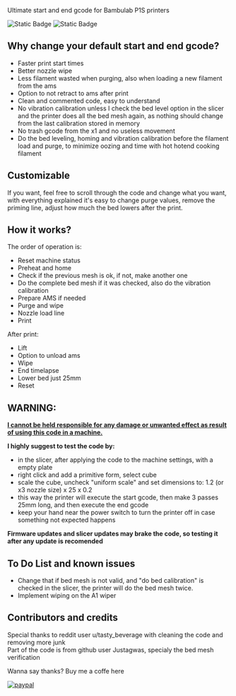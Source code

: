 Ultimate start and end gcode for Bambulab P1S printers

<img alt="Static Badge" src="https://img.shields.io/badge/Download-Latest-green?style=plastic&logo=github&link=https%3A%2F%2Fgithub.com%2FCaosMaker96%2FBambulab-P1S-Ultimate-Start-and-End-gCode%2Freleases%2Flatest">
<img alt="Static Badge" src="https://img.shields.io/badge/Reddit-post-orange?style=plastic&logo=reddit&link=https%3A%2F%2Fwww.reddit.com%2Fr%2FBambuLab%2Fcomments%2F1mnecrl%2Fultimate_p1s_custom_start_and_end_gcode%2F%3Futm_source%3Dshare%26utm_medium%3Dweb3x%26utm_name%3Dweb3xcss%26utm_term%3D1%26utm_content%3Dshare_button">


## Why change your default start and end gcode?

 - Faster print start times<br>
 - Better nozzle wipe<br>
 - Less filament wasted when purging, also when loading a new filament from the ams<br>
 - Option to not retract to ams after print<br>
 - Clean and commented code, easy to understand<br>
 - No vibration calibration unless I check the bed level option in the slicer and the printer does all the bed mesh again, as nothing should change from the last calibration stored in memory<br>
 - No trash gcode from the x1 and no useless movement<br>
 - Do the bed leveling, homing and vibration calibration before the filament load and purge, to minimize oozing and time with hot hotend cooking filament<br>


 ## Customizable
 If you want, feel free to scroll through the code and change what you want, with everything explained it's easy to change purge values, remove the priming line, adjust how much the bed lowers after the print.

## How it works?
The order of operation is:<br>
 - Reset machine status
 - Preheat and home
 - Check if the previous mesh is ok, if not, make another one
 - Do the complete bed mesh if it was checked, also do the vibration calibration
 - Prepare AMS if needed
 - Purge and wipe
 - Nozzle load line
 - Print

After print:
 - Lift
 - Option to unload ams
 - Wipe
 - End timelapse
 - Lower bed just 25mm
 - Reset

## WARNING:
<u><b>I cannot be held responsible for any damage or unwanted effect as result of using this code in a machine.</b></u>

<b>I highly suggest to test the code by:</b>
 - in the slicer, after applying the code to the machine settings, with a empty plate
 - right click and add a primitive form, select cube
 - scale the cube, uncheck "uniform scale" and set dimensions to: 1.2 (or x3 nozzle size) x 25 x 0.2
 - this way the printer will execute the start gcode, then make 3 passes 25mm long, and then execute the end gcode
 - keep your hand near the power switch to turn the printer off in case something not expected happens

<b>Firmware updates and slicer updates may brake the code, so testing it after any update is recomended</b>

## To Do List and known issues
 - Change that if bed mesh is not valid, and "do bed calibration" is checked in the slicer, the printer will do the bed mesh twice.
 - Implement wiping on the A1 wiper

## Contributors and credits
Special thanks to reddit user u/tasty_beverage with cleaning the code and removing more junk<br>
Part of the code is from github user Justagwas, specialy the bed mesh verification<br>

Wanna say thanks? Buy me a coffe here<br>


<a href="https://www.paypal.com/donate/?hosted_button_id=3CAVKXE62BZBN" 
  target="popup" 
  onclick="window.open('https://www.paypal.com/donate/?hosted_button_id=3CAVKXE62BZBN','popup','width=600,height=600'); return false;">
    <img src="https://www.paypalobjects.com/en_US/i/btn/btn_donateCC_LG.gif" alt="paypal">
</a>

